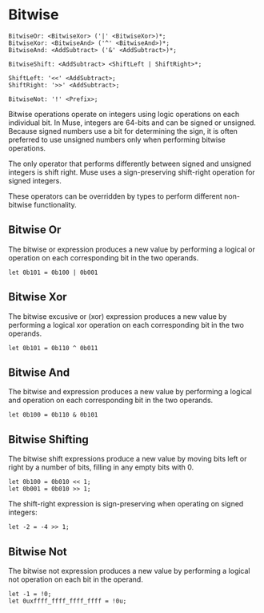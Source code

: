 # Bitwise

```musebnf
BitwiseOr: <BitwiseXor> ('|' <BitwiseXor>)*;
BitwiseXor: <BitwiseAnd> ('^' <BitwiseAnd>)*;
BitwiseAnd: <AddSubtract> ('&' <AddSubtract>)*;

BitwiseShift: <AddSubtract> <ShiftLeft | ShiftRight>*;

ShiftLeft: '<<' <AddSubtract>;
ShiftRight: '>>' <AddSubtract>;

BitwiseNot: '!' <Prefix>;
```

Bitwise operations operate on integers using logic operations on each individual
bit. In Muse, integers are 64-bits and can be signed or unsigned. Because signed
numbers use a bit for determining the sign, it is often preferred to use
unsigned numbers only when performing bitwise operations.

The only operator that performs differently between signed and unsigned integers
is shift right. Muse uses a sign-preserving shift-right operation for signed
integers.

These operators can be overridden by types to perform different non-bitwise
functionality.

## Bitwise Or

The bitwise or expression produces a new value by performing a logical or
operation on each corresponding bit in the two operands.

```muselang
let 0b101 = 0b100 | 0b001
```

## Bitwise Xor

The bitwise excusive or (xor) expression produces a new value by performing a logical xor
operation on each corresponding bit in the two operands.

```muselang
let 0b101 = 0b110 ^ 0b011
```

## Bitwise And

The bitwise and expression produces a new value by performing a logical and
operation on each corresponding bit in the two operands.

```muselang
let 0b100 = 0b110 & 0b101
```

## Bitwise Shifting

The bitwise shift expressions produce a new value by moving bits left or right
by a number of bits, filling in any empty bits with 0.

```muselang
let 0b100 = 0b010 << 1;
let 0b001 = 0b010 >> 1;
```

The shift-right expression is sign-preserving when operating on signed integers:

```muselang
let -2 = -4 >> 1;
```

## Bitwise Not

The bitwise not expression produces a new value by performing a logical not
operation on each bit in the operand.

```muselang
let -1 = !0;
let 0uxffff_ffff_ffff_ffff = !0u;
```
